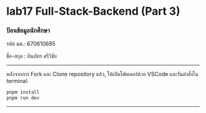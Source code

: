 # lab17 Full-Stack-Backend (Part 3)

### ป้อนข้อมูลนักศึกษา

รหัส นศ.: 670610695

ชื่อ-สกุล : ทินภัทร ศรีวิชัย

---

หลังจากการ Fork และ Clone repository แล้ว, ให้เปิดโฟลเดอร์ด้วย VSCode และรันคำสั่งใน terminal:

```bash
pnpm install
pnpm run dev
```

---
